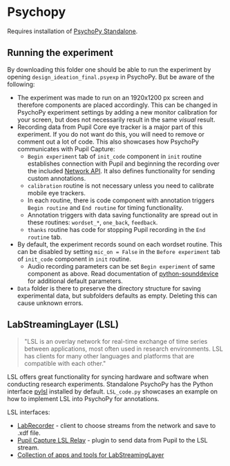 # Psychopy
Requires installation of [PsychoPy Standalone](https://www.psychopy.org/download.html).

## Running the experiment
By downloading this folder one should be able to run the experiment by opening `design_ideation_final.psyexp` in PsychoPy. But be aware of the following: 
* The experiment was made to run on an 1920x1200 px screen and therefore components are placed accordingly. This can be changed in PsychoPy experiment settings by adding a new monitor calibration for your screen, but does not necessarily result in the same _visual_ result.
* Recording data from Pupil Core eye tracker is a major part of this experiment. If you do not want do this, you will need to remove or comment out a lot of code. This also showcases how PsychoPy communicates with Pupil Capture:
  *  `Begin experiment` tab of `init_code` component in `init` routine establishes connection with Pupil and beginning the recording over the included [Network API](https://docs.pupil-labs.com/developer/core/network-api/). It also defines functionality for sending custom annotations.
  *  `calibration` routine is not necessary unless you need to calibrate mobile eye trackers.
  *  In each routine, there is code component with annotation triggers `Begin routine` and `End routine` for timing functionality.
  *  Annotation triggers with data saving functionality are spread out in these routines: `wordset_*`, `one_back`, `feedback`.
  *  `thanks` routine has code for stopping Pupil recording in the `End routine` tab.
* By default, the experiment records sound on each wordset routine. This can be disabled by setting `mic_on = False` in the `Before experiment` tab of `init_code` component in `init` routine.
  * Audio recording parameters can be set `Begin experiment` of same component as above. Read documentation of [python-sounddevice](https://python-sounddevice.readthedocs.io/en/0.4.2/api/module-defaults.html#sounddevice.default) for additional default parameters.
* `Data` folder is there to preserve the directory structure for saving experimental data, but subfolders defaults as empty. Deleting this can cause unknown errors. 


## LabStreamingLayer (LSL)
> "LSL is an overlay network for real-time exchange of time series between applications, most often used in research environments. LSL has clients for many other languages and platforms that are compatible with each other."

LSL offers great functionality for syncing hardware and software when conducting research experiments. Standalone PsychoPy has the Python interface [pylsl](https://github.com/labstreaminglayer/liblsl-Python) installed by default. `LSL_code.py` showcases an example on how to implement LSL into PsychoPy for annotations. 

LSL interfaces:
* [LabRecorder](https://github.com/labstreaminglayer/App-LabRecorder) - client to choose streams from the network and save to .xdf file.
* [Pupil Capture LSL Relay](https://github.com/labstreaminglayer/App-PupilLabs/blob/master/pupil_capture/README.md) - plugin to send data from Pupil to the LSL stream.
* [Collection of apps and tools for LabStreamingLayer](https://github.com/labstreaminglayer/)
